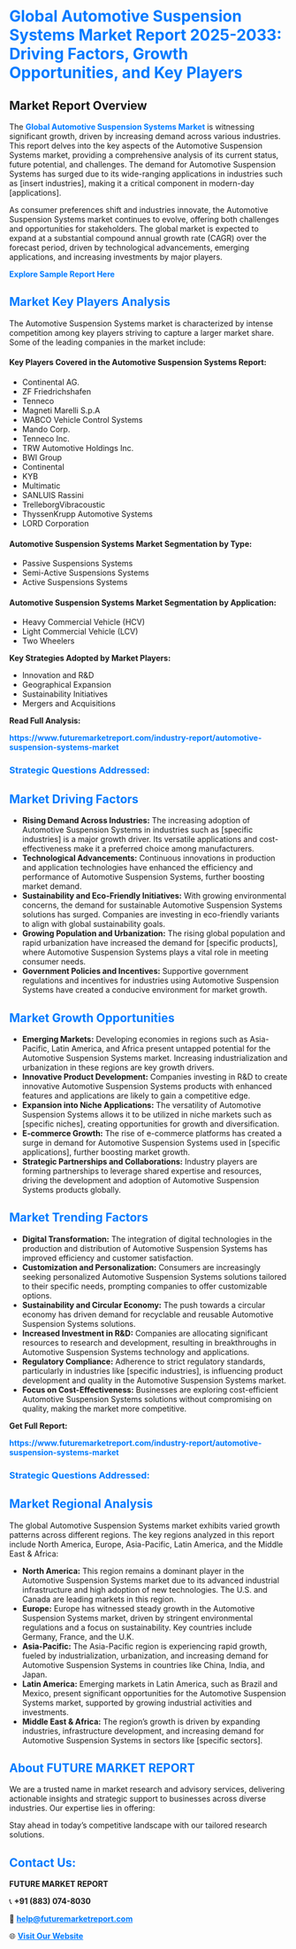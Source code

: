 <h1 style="color: #007BFF;">Global Automotive Suspension Systems Market Report 2025-2033: Driving Factors, Growth Opportunities, and Key Players</h1>

<section id="overview">
<h2>Market Report Overview</h2>
<p>The <a href="https://www.futuremarketreport.com/industry-report/automotive-suspension-systems-market" style="color: #007BFF; text-decoration: none;"><strong>Global Automotive Suspension Systems Market</strong></a> is witnessing significant growth, driven by increasing demand across various industries. This report delves into the key aspects of the Automotive Suspension Systems market, providing a comprehensive analysis of its current status, future potential, and challenges. The demand for Automotive Suspension Systems has surged due to its wide-ranging applications in industries such as [insert industries], making it a critical component in modern-day [applications].</p>
<p>As consumer preferences shift and industries innovate, the Automotive Suspension Systems market continues to evolve, offering both challenges and opportunities for stakeholders. The global market is expected to expand at a substantial compound annual growth rate (CAGR) over the forecast period, driven by technological advancements, emerging applications, and increasing investments by major players.</p>
</section>

<section id="overview">
<p><a href="https://www.futuremarketreport.com/request-sample/reportId=93040" style="color: #007BFF; text-decoration: none;"><strong>Explore Sample Report Here</strong></a></p>
</section>

<section id="key-players">
<h2 style="color: #007BFF;">Market Key Players Analysis</h2>
<p>The Automotive Suspension Systems market is characterized by intense competition among key players striving to capture a larger market share. Some of the leading companies in the market include:</p>
<h4>Key Players Covered in the Automotive Suspension Systems Report:</h4>
<ul><li>Continental AG.</li><li>ZF Friedrichshafen</li><li>Tenneco</li><li>Magneti Marelli S.p.A</li><li>WABCO Vehicle Control Systems</li><li>Mando Corp.</li><li>Tenneco Inc.</li><li>TRW Automotive Holdings Inc.</li><li>BWI Group</li><li>Continental</li><li>KYB</li><li>Multimatic</li><li>SANLUIS Rassini</li><li>TrelleborgVibracoustic</li><li>ThyssenKrupp Automotive Systems</li><li>LORD Corporation</li></ul>
<h4>Automotive Suspension Systems Market Segmentation by Type:</h4>
<ul><li>Passive Suspensions Systems</li><li>Semi-Active Suspensions Systems</li><li>Active Suspensions Systems</li></ul>

<h4>Automotive Suspension Systems Market Segmentation by Application:</h4>
<ul><li>Heavy Commercial Vehicle (HCV)</li><li>Light Commercial Vehicle (LCV)</li><li>Two Wheelers</li></ul>
<p><strong>Key Strategies Adopted by Market Players:</strong></p>
<ul>
<li>Innovation and R&D</li>
<li>Geographical Expansion</li>
<li>Sustainability Initiatives</li>
<li>Mergers and Acquisitions</li>
</ul>
</section>

<section>
<p><strong>Read Full Analysis: </strong></p><a href="https://www.futuremarketreport.com/industry-report/automotive-suspension-systems-market" style="color: #007BFF; text-decoration: none;"><strong>https://www.futuremarketreport.com/industry-report/automotive-suspension-systems-market</strong></a>
<h3 style="color: #007BFF;">Strategic Questions Addressed:</h3>
</section>

<section id="driving-factors">
<h2 style="color: #007BFF;">Market Driving Factors</h2>
<ul>
<li><strong>Rising Demand Across Industries:</strong> The increasing adoption of Automotive Suspension Systems in industries such as [specific industries] is a major growth driver. Its versatile applications and cost-effectiveness make it a preferred choice among manufacturers.</li>
<li><strong>Technological Advancements:</strong> Continuous innovations in production and application technologies have enhanced the efficiency and performance of Automotive Suspension Systems, further boosting market demand.</li>
<li><strong>Sustainability and Eco-Friendly Initiatives:</strong> With growing environmental concerns, the demand for sustainable Automotive Suspension Systems solutions has surged. Companies are investing in eco-friendly variants to align with global sustainability goals.</li>
<li><strong>Growing Population and Urbanization:</strong> The rising global population and rapid urbanization have increased the demand for [specific products], where Automotive Suspension Systems plays a vital role in meeting consumer needs.</li>
<li><strong>Government Policies and Incentives:</strong> Supportive government regulations and incentives for industries using Automotive Suspension Systems have created a conducive environment for market growth.</li>
</ul>
</section>

<section id="growth-opportunities">
<h2 style="color: #007BFF;">Market Growth Opportunities</h2>
<ul>
<li><strong>Emerging Markets:</strong> Developing economies in regions such as Asia-Pacific, Latin America, and Africa present untapped potential for the Automotive Suspension Systems market. Increasing industrialization and urbanization in these regions are key growth drivers.</li>
<li><strong>Innovative Product Development:</strong> Companies investing in R&D to create innovative Automotive Suspension Systems products with enhanced features and applications are likely to gain a competitive edge.</li>
<li><strong>Expansion into Niche Applications:</strong> The versatility of Automotive Suspension Systems allows it to be utilized in niche markets such as [specific niches], creating opportunities for growth and diversification.</li>
<li><strong>E-commerce Growth:</strong> The rise of e-commerce platforms has created a surge in demand for Automotive Suspension Systems used in [specific applications], further boosting market growth.</li>
<li><strong>Strategic Partnerships and Collaborations:</strong> Industry players are forming partnerships to leverage shared expertise and resources, driving the development and adoption of Automotive Suspension Systems products globally.</li>
</ul>
</section>

<section id="trending-factors">
<h2 style="color: #007BFF;">Market Trending Factors</h2>
<ul>
<li><strong>Digital Transformation:</strong> The integration of digital technologies in the production and distribution of Automotive Suspension Systems has improved efficiency and customer satisfaction.</li>
<li><strong>Customization and Personalization:</strong> Consumers are increasingly seeking personalized Automotive Suspension Systems solutions tailored to their specific needs, prompting companies to offer customizable options.</li>
<li><strong>Sustainability and Circular Economy:</strong> The push towards a circular economy has driven demand for recyclable and reusable Automotive Suspension Systems solutions.</li>
<li><strong>Increased Investment in R&D:</strong> Companies are allocating significant resources to research and development, resulting in breakthroughs in Automotive Suspension Systems technology and applications.</li>
<li><strong>Regulatory Compliance:</strong> Adherence to strict regulatory standards, particularly in industries like [specific industries], is influencing product development and quality in the Automotive Suspension Systems market.</li>
<li><strong>Focus on Cost-Effectiveness:</strong> Businesses are exploring cost-efficient Automotive Suspension Systems solutions without compromising on quality, making the market more competitive.</li>
</ul>
</section>

<section>
<p><strong>Get Full Report: </strong></p><a href="https://www.futuremarketreport.com/industry-report/automotive-suspension-systems-market" style="color: #007BFF; text-decoration: none;"><strong>https://www.futuremarketreport.com/industry-report/automotive-suspension-systems-market</strong></a>
<h3 style="color: #007BFF;">Strategic Questions Addressed:</h3>
</section>


<section id="regional-analysis">
<h2 style="color: #007BFF;">Market Regional Analysis</h2>
<p>The global Automotive Suspension Systems market exhibits varied growth patterns across different regions. The key regions analyzed in this report include North America, Europe, Asia-Pacific, Latin America, and the Middle East & Africa:</p>
<ul>
<li><strong>North America:</strong> This region remains a dominant player in the Automotive Suspension Systems market due to its advanced industrial infrastructure and high adoption of new technologies. The U.S. and Canada are leading markets in this region.</li>
<li><strong>Europe:</strong> Europe has witnessed steady growth in the Automotive Suspension Systems market, driven by stringent environmental regulations and a focus on sustainability. Key countries include Germany, France, and the U.K.</li>
<li><strong>Asia-Pacific:</strong> The Asia-Pacific region is experiencing rapid growth, fueled by industrialization, urbanization, and increasing demand for Automotive Suspension Systems in countries like China, India, and Japan.</li>
<li><strong>Latin America:</strong> Emerging markets in Latin America, such as Brazil and Mexico, present significant opportunities for the Automotive Suspension Systems market, supported by growing industrial activities and investments.</li>
<li><strong>Middle East & Africa:</strong> The region’s growth is driven by expanding industries, infrastructure development, and increasing demand for Automotive Suspension Systems in sectors like [specific sectors].</li>
</ul>
</section>

<footer>
<h2 style="color: #007BFF;">About FUTURE MARKET REPORT</h2>
<p>We are a trusted name in market research and advisory services, delivering actionable insights and strategic support to businesses across diverse industries. Our expertise lies in offering:</p>

<p>Stay ahead in today’s competitive landscape with our tailored research solutions.</p>

<h2 style="color: #007BFF;">Contact Us:</h2>
<p><strong>FUTURE MARKET REPORT</strong></p>
<p>📞 <strong>+91 (883) 074-8030</strong></p>
<p>📧 <strong><a href="mailto:help@futuremarketreport.com" style="color: #007BFF;">help@futuremarketreport.com</a></strong></p>
<p>🌐 <strong><a href="https://www.futuremarketreport.com/" style="color: #007BFF;">Visit Our Website</a></strong></p>
</footer>